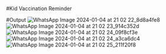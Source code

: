 #Kid  Vaccination  Reminder

#Output
![WhatsApp Image 2024-01-04 at 21 02 22_8d8a4fe8](https://github.com/sahealam786/Kid-Vaccine-App/assets/145270582/f10d7888-1f80-429b-a29b-c9669805f1d2)
![WhatsApp Image 2024-01-04 at 21 02 23_914c352d](https://github.com/sahealam786/Kid-Vaccine-App/assets/145270582/f5d7a71c-0230-42ed-a57d-8bcc66f764cd)
![WhatsApp Image 2024-01-04 at 21 02 24_09f8cf3e](https://github.com/sahealam786/Kid-Vaccine-App/assets/145270582/64d0bdab-8c5b-4dea-b913-fb2801e15c74)
![WhatsApp Image 2024-01-04 at 21 02 24_a3ca6dc4](https://github.com/sahealam786/Kid-Vaccine-App/assets/145270582/4dc3fa1b-03f4-455a-be06-ab0733198193)
![WhatsApp Image 2024-01-04 at 21 02 25_211f20f8](https://github.com/sahealam786/Kid-Vaccine-App/assets/145270582/da5a2612-083d-47f9-8017-5201afaf51d3)
